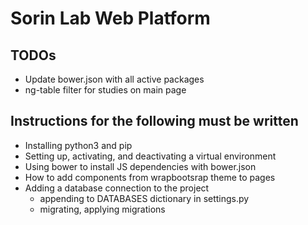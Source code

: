 # Sorin Lab Web Platform

## TODOs
* Update bower.json with all active packages
* ng-table filter for studies on main page

## Instructions for the following must be written
* Installing python3 and pip
* Setting up, activating, and deactivating a virtual environment
* Using bower to install JS dependencies with bower.json
* How to add components from wrapbootsrap theme to pages
* Adding a database connection to the project
  * appending to DATABASES dictionary in settings.py
  * migrating, applying migrations

